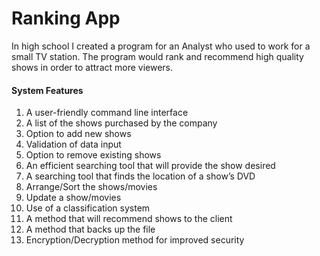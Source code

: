 # Ranking App
In high school I created a program for an Analyst who used to work for a small TV station. The program would rank and recommend high quality shows in order to attract more viewers.

#### System Features

1. A user-friendly command line interface
2. A list of the shows purchased by the company
3. Option to add new shows
4. Validation of data input
5. Option to remove existing shows
6. An efficient searching tool that will provide the show desired
7. A searching tool that finds the location of a show’s DVD
8. Arrange/Sort the shows/movies
9. Update a show/movies
10. Use of a classification system
11. A method that will recommend shows to the client
12. A method that backs up the file
13. Encryption/Decryption method for improved security
